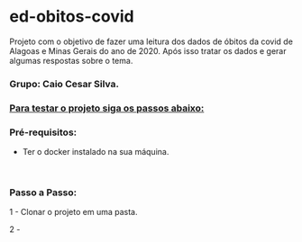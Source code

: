 # ed-obitos-covid
Projeto com o objetivo de fazer uma leitura dos dados de óbitos da covid de Alagoas e Minas Gerais do ano de 2020. Após isso tratar os dados e gerar algumas respostas sobre o tema.

<h3>Grupo: Caio Cesar Silva.</h3>

<h3><ins>Para testar o projeto siga os passos abaixo:</ins><h3>

<h3>Pré-requisitos:</h3>
<ul> 
  <li> Ter o docker instalado na sua máquina. </li>
</ul>
<br/>

<h3>Passo a Passo:</h3>
<p>1 - Clonar o projeto em uma pasta.<p>
2 - 
